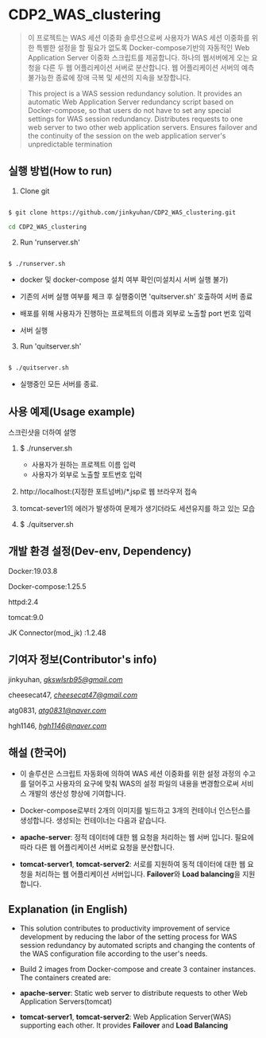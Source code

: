 
# CDP2_WAS_clustering

  

> 이 프로젝트는 WAS 세션 이중화 솔루션으로써 사용자가 WAS 세션 이중화를 위한 특별한 설정을 할 필요가 없도록 Docker-compose기반의 자동적인 Web Application Server 이중화 스크립트를 제공합니다. 하나의 웹서버에게 오는 요청을 다른 두 웹 어플리케이션 서버로 분산합니다. 웹 어플리케이션 서버의 예측 불가능한 종료에 장애 극복 및 세션의 지속을 보장합니다.

  

> This project is a WAS session redundancy solution. It provides an automatic Web Application Server redundancy script based on Docker-compose, so that users do not have to set any special settings for WAS session redundancy. Distributes requests to one web server to two other web application servers. Ensures failover and the continuity of the session on the web application server's unpredictable termination

  

## 실행 방법(How to run)

  

1. Clone git

```Bash

$ git clone https://github.com/jinkyuhan/CDP2_WAS_clustering.git

cd CDP2_WAS_clustering

```

  

2. Run 'runserver.sh'

```Bash

$ ./runserver.sh

```

- docker 및 docker-compose 설치 여부 확인(미설치시 서버 실행 불가)

- 기존의 서버 실행 여부를 체크 후 실행중이면 'quitserver.sh' 호출하여 서버 종료

- 배포를 위해 사용자가 진행하는 프로젝트의 이름과 외부로 노출할 port 번호 입력

- 서버 실행

  

3. Run 'quitserver.sh'

```Bash

$ ./quitserver.sh

```

- 실행중인 모든 서버를 종료.

## 사용 예제(Usage example)

  

스크린샷을 더하여 설명

1. $ ./runserver.sh


	- 사용자가 원하는 프로젝트 이름 입력
	- 사용자가 외부로 노출할 포트번호 입력

2. http://localhost:(지정한 포트넘버)/*.jsp로 웹 브라우저 접속

3. tomcat-sever1의 에러가 발생하여 문제가 생기더라도 세션유지를 하고 있는 모습  



4. $ ./quitserver.sh 	

  

## 개발 환경 설정(Dev-env, Dependency)

  

Docker:19.03.8

Docker-compose:1.25.5

httpd:2.4

tomcat:9.0

JK Connector(mod_jk) :1.2.48

## 기여자 정보(Contributor's info)

  

jinkyuhan, *gkswlsrb95@gmail.com*

cheesecat47, *cheesecat47@gmail.com*

atg0831, *atg0831@naver.com*

hgh1146, *hgh1146@naver.com*

  

## 해설 (한국어)

  

- 이 솔루션은 스크립트 자동화에 의하여 WAS 세션 이중화를 위한 설정 과정의 수고를 덜어주고 사용자의 요구에 맞춰 WAS의 설정 파일의 내용을 변경함으로써 서비스 개발의 생산성 향상에 기여합니다.

- Docker-compose로부터 2개의 이미지를 빌드하고 3개의 컨테이너 인스턴스를 생성합니다. 생성되는 컨테이너는 다음과 같습니다.

- **apache-server**: 정적 데이터에 대한 웹 요청을 처리하는 웹 서버 입니다. 필요에 따라 다른 웹 어플리케이션 서버로 요청을 분산합니다.

- **tomcat-server1**, **tomcat-server2**: 서로를 지원하여 동적 데이터에 대한 웹 요청을 처리하는 웹 어플리케이션 서버입니다. **Failover**와 **Load balancing**을 지원합니다.

  

## Explanation (in English)

- This solution contributes to productivity improvement of service development by reducing the labor of the setting process for WAS session redundancy by automated scripts and changing the contents of the WAS configuration file according to the user's needs.

- Build 2 images from Docker-compose and create 3 container instances. The containers created are:

- **apache-server**: Static web server to distribute requests to other Web Application Servers(tomcat)

- **tomcat-server1**, **tomcat-server2**: Web Application Server(WAS) supporting each other. It provides **Failover** and **Load Balancing**
